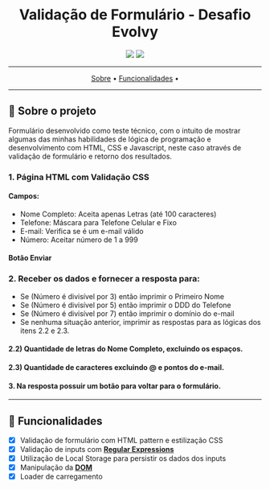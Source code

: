 <h1 align="center">
  Validação de Formulário - Desafio Evolvy
</h1>

<p align="center">
  <img src="https://img.shields.io/github/repo-size/leonarclo/desafio-evolvy">
  <img src="https://img.shields.io/github/last-commit/leonarclo/desafio-evolvy">
</p>

---

<p align="center">
 <a href="#sobre-o-projeto">Sobre</a> •
 <a href="#funcionalidades">Funcionalidades</a> • 
</p>

---

## 📑 Sobre o projeto

Formulário desenvolvido como teste técnico, com o intuito de mostrar algumas das minhas habilidades de lógica de programação e desenvolvimento com HTML, CSS e Javascript, neste caso através de validação de formulário e retorno dos resultados.

### 1. Página HTML com Validação CSS

#### Campos:

- Nome Completo: Aceita apenas Letras (até 100 caracteres)
- Telefone: Máscara para Telefone Celular e Fixo
- E-mail: Verifica se é um e-mail válido
- Número: Aceitar número de 1 a 999

#### Botão Enviar

### 2. Receber os dados e fornecer a resposta para:

- Se (Número é divisível por 3) então imprimir o Primeiro Nome
- Se (Número é divisível por 5) então imprimir o DDD do Telefone
- Se (Número é divisível por 7) então imprimir o domínio do e-mail
- Se nenhuma situação anterior, imprimir as respostas para as lógicas dos itens 2.2 e 2.3.

#### 2.2) Quantidade de letras do Nome Completo, excluindo os espaços.

#### 2.3) Quantidade de caracteres excluindo @ e pontos do e-mail.

#### 3. Na resposta possuir um botão para voltar para o formulário.

---

## 📌 Funcionalidades

- [x] Validação de formulário com HTML pattern e estilização CSS
- [x] Validação de inputs com **[Regular Expressions](https://regexr.com/)**
- [x] Utilização de Local Storage para persistir os dados dos inputs
- [x] Manipulação da **[DOM](https://developer.mozilla.org/pt-BR/docs/Web/API/Document_Object_Model/Introduction)**
- [x] Loader de carregamento
